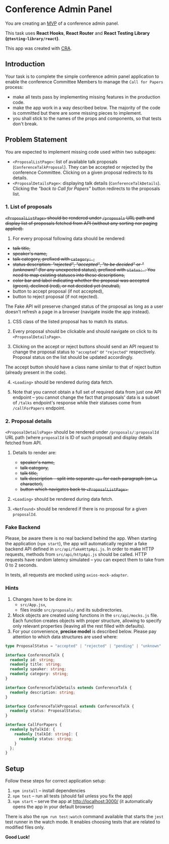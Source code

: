 # Conference Admin Panel

You are creating an [MVP](https://en.wikipedia.org/wiki/Minimum_viable_product) of a conference admin panel.

This task uses **React Hooks**, **React Router** and **React Testing Library (`@testing-library/react`)**.

This app was created with [CRA](https://create-react-app.dev).

## Introduction

Your task is to complete the simple conference admin panel application to enable the conference Committee Members to manage the `Call for Papers` process:
  - make all tests pass by implementing missing features in the production code.
  - make the app work in a way described below.  The majority of the code is committed but there are some missing pieces to implement.
  - you shall stick to the names of the props and components, so that tests don't break.

## Problem Statement

You are expected to implement missing code used within two subpages:
  - `<ProposalListPage>`: list of available talk proposals (`ConferenceTalkProposal`). They can be accepted or rejected by the conference Committee. Clicking on a given proposal redirects to its details.
  - `<ProposalDetailsPage>`: displaying talk details (`ConferenceTalkDetails`). Clicking the _"back to Call for Papers"_ button redirects to the proposals list.

### 1. List of proposals

~~`<ProposalListPage>` should be rendered under `/proposals` URL path and display list of proposals fetched from API (without any sorting nor paging applied).~~

1. For every proposal following data should be rendered:
  - ~~talk title,~~
  - ~~speaker's name,~~
  - ~~talk category, prefixed with `category: `,~~
  - ~~status description: _"rejected"_, _"accepted"_, _"to be decided"_ or _"(unknown)"_ (for any unexpected status), prefixed with `status: `. You need to map existing statuses into these descriptions,~~
  - ~~color bar and label indicating whether the proposal was accepted (green), declined (red), or not decided yet (neutral),~~
  - button to accept proposal (if not accepted),
  - button to reject proposal (if not rejected).

  The Fake API will preserve changed status of the proposal as long as a user doesn't refresh a page in a browser (navigate inside the app instead).

1. CSS class of the listed proposal has to match its status.

2. Every proposal should be clickable and should navigate on click
    to its `<ProposalDetailsPage>`.

3. Clicking on the accept or reject buttons should send an API request to change the  proposal status to `"accepted"` or `"rejected"` respectively. Proposal status on the list should be updated accordingly.

  The accept button should have a class name similar to that of reject button (already present in the code).

4. `<Loading>` should be rendered during data fetch.

5. Note that you cannot obtain a full set of required data from just one API endpoint – you cannot change the fact that proposals' data is a subset of `/talks` endpoint's response while their statuses come from `/callForPapers` endpoint.

### 2. Proposal details

`<ProposalDetailsPage>` should be rendered under `/proposals/:proposalId` URL path (where `proposalId` is ID of such proposal) and display details fetched from API.

1. Details to render are:
   - ~~speaker's name,~~
   - ~~talk category,~~
   - ~~talk title,~~
   - ~~talk description – split into separate `<p>` for each paragraph (on `\n` character),~~
   - ~~button which navigates back to `<ProposalListPage>`.~~

2. `<Loading>` should be rendered during data fetch.

3. `<NotFound>` should be rendered if there is no proposal for a given `proposalId`.

### Fake Backend

Please, be aware there is no real backend behind the app. When starting the application (`npm start`), the app will automatically register a fake backend API defined in `src/api/fakeHttpApi.js`. In order to make HTTP requests, methods from `src/api/httpApi.js` should be called. HTTP requests have random latency simulated – you can expect them to take from 0 to 2 seconds.

In tests, all requests are mocked using `axios-mock-adapter`.

### Hints

1. Changes have to be done in:
   - `src/App.jsx`,
   - files inside `src/proposals/` and its subdirectories.
2. Mock objects are created using functions in the `src/api/mocks.js` file. Each function creates objects with proper structure, allowing to specify only relevant properties (leaving all the rest filled with defaults).
3. For your convenience, **precise model** is described below. Please pay attention to which data structures are used where:

```ts
type ProposalStatus = "accepted" | "rejected" | "pending" | "unknown"

interface ConferenceTalk {
  readonly id: string;
  readonly title: string;
  readonly speaker: string;
  readonly category: string;
}

interface ConferenceTalkDetails extends ConferenceTalk {
  readonly description: string;
}

interface ConferenceTalkProposal extends ConferenceTalk {
  readonly status: ProposalStatus;
}

interface CallForPapers {
  readonly byTalkId: {
    readonly [talkId: string]: {
      readonly status: string;
    }
  };
}
```

## Setup

Follow these steps for correct application setup:

1. `npm install` – install dependencies
2. `npm test` – run all tests (should fail unless you fix the app)
3. `npm start` – serve the app at [http://localhost:3000/](http://localhost:3000/) (it automatically opens the app in your default browser)

There is also the `npm run test:watch` command available that starts the `jest` test runner in the watch mode. It enables choosing tests that are related to modified files only.

**Good Luck!**
